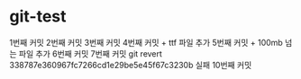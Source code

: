 # git-test
1번째 커밋
2번째 커밋
3번째 커밋
4번째 커밋 + ttf 파일 추가
5번째 커밋 + 100mb 넘는 파일 추가
6번째 커밋
7번째 커밋
git revert 338787e360967fc7266cd1e29be5e45f67c3230b 실패
10번째 커밋

